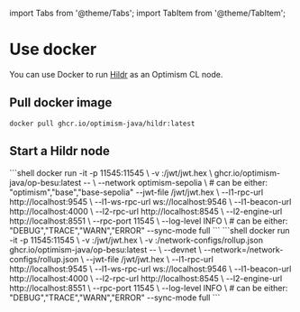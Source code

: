 import Tabs from '@theme/Tabs'; import TabItem from '@theme/TabItem';

# Use docker

You can use Docker to run [Hildr](https://github.com/optimism-java/hildr) as an Optimism CL node.

## Pull docker image

```shell
docker pull ghcr.io/optimism-java/hildr:latest
```

## Start a Hildr node

<Tabs>
  <TabItem value="op sepolia" label="op sepolia" default>
    ```shell
    docker run -it -p 11545:11545 \
    -v <you jwt secret>:/jwt/jwt.hex \
    ghcr.io/optimism-java/op-besu:latest -- \
    --network optimism-sepolia \ # can be either: "optimism","base","base-sepolia"
    --jwt-file /jwt/jwt.hex \
    --l1-rpc-url http://localhost:9545 \
    --l1-ws-rpc-url ws://localhost:9546 \
    --l1-beacon-url http://localhost:4000 \
    --l2-rpc-url http://localhost:8545 \
    --l2-engine-url http://localhost:8551 \
    --rpc-port 11545 \
    --log-level INFO \ # can be either: "DEBUG","TRACE","WARN","ERROR"
    --sync-mode full
    ```
</TabItem>

<TabItem value="devnet or other" label="devnet or other">
    ```shell
    docker run -it -p 11545:11545 \
    -v <your jwt secret>:/jwt/jwt.hex \
    -v <your rollup.json file>:/network-configs/rollup.json
    ghcr.io/optimism-java/op-besu:latest -- \
    --devnet \
    --network=/network-configs/rollup.json \
    --jwt-file /jwt/jwt.hex \
    --l1-rpc-url http://localhost:9545 \
    --l1-ws-rpc-url ws://localhost:9546 \
    --l1-beacon-url http://localhost:4000 \
    --l2-rpc-url http://localhost:8545 \
    --l2-engine-url http://localhost:8551 \
    --rpc-port 11545 \
    --log-level INFO \ # can be either: "DEBUG","TRACE","WARN","ERROR"
    --sync-mode full
    ```
</TabItem>
</Tabs>

